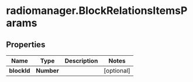 # radiomanager.BlockRelationsItemsParams

## Properties

Name | Type | Description | Notes
------------ | ------------- | ------------- | -------------
**blockId** | **Number** |  | [optional] 


